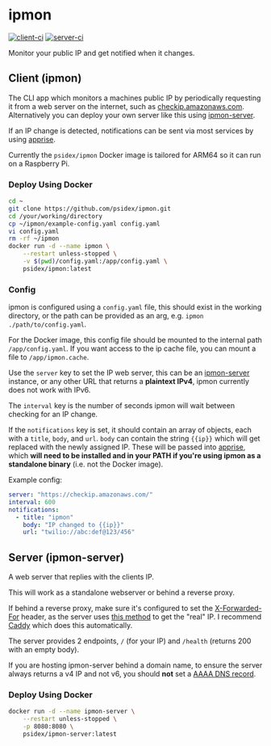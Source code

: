 # ipmon

[![client-ci](https://github.com/psidex/ipmon/actions/workflows/client.yml/badge.svg)](https://github.com/psidex/ipmon/actions/workflows/client.yml)
[![server-ci](https://github.com/psidex/ipmon/actions/workflows/server.yaml/badge.svg)](https://github.com/psidex/ipmon/actions/workflows/server.yaml)

Monitor your public IP and get notified when it changes.

## Client (ipmon)

The CLI app which monitors a machines public IP by periodically requesting it from a web server on the internet, such as [checkip.amazonaws.com](https://checkip.amazonaws.com/). Alternatively you can deploy your own server like this using [ipmon-server](#server-ipmon-server).

If an IP change is detected, notifications can be sent via most services by using [apprise](https://github.com/caronc/apprise).

Currently the `psidex/ipmon` Docker image is tailored for ARM64 so it can run on a Raspberry Pi.

### Deploy Using Docker

```bash
cd ~
git clone https://github.com/psidex/ipmon.git
cd /your/working/directory
cp ~/ipmon/example-config.yaml config.yaml
vi config.yaml
rm -rf ~/ipmon
docker run -d --name ipmon \
    --restart unless-stopped \
    -v $(pwd)/config.yaml:/app/config.yaml \
    psidex/ipmon:latest
```

### Config

ipmon is configured using a `config.yaml` file, this should exist in the working directory, or the path can be provided as an arg, e.g. `ipmon ./path/to/config.yaml`.

For the Docker image, this config file should be mounted to the internal path `/app/config.yaml`. If you want access to the ip cache file, you can mount a file to `/app/ipmon.cache`.

Use the `server` key to set the IP web server, this can be an [ipmon-server](#server-ipmon-server) instance, or any other URL that returns a **plaintext IPv4**, ipmon currently does not work with IPv6.

The `interval` key is the number of seconds ipmon will wait between checking for an IP change.

If the `notifications` key is set, it should contain an array of objects, each with a `title`, `body`, and `url`. `body` can contain the string `{{ip}}` which will get replaced with the newly assigned IP. These will be passed into [apprise](https://github.com/caronc/apprise), which **will need to be installed and in your PATH if you're using ipmon as a standalone binary** (i.e. not the Docker image).

Example config:

```yaml
server: "https://checkip.amazonaws.com/"
interval: 600
notifications:
  - title: "ipmon"
    body: "IP changed to {{ip}}"
    url: "twilio://abc:def@123/456"
```

## Server (ipmon-server)

A web server that replies with the clients IP.

This will work as a standalone webserver or behind a reverse proxy.

If behind a reverse proxy, make sure it's configured to set the [X-Forwarded-For](https://developer.mozilla.org/en-US/docs/Web/HTTP/Headers/X-Forwarded-For) header, as the server uses [this method](https://docs.rs/actix-web/4.3.1/actix_web/dev/struct.ConnectionInfo.html#method.realip_remote_addr) to get the "real" IP. I recommend [Caddy](https://caddyserver.com/) which does this automatically.

The server provides 2 endpoints, `/` (for your IP) and `/health` (returns 200 with an empty body).

If you are hosting ipmon-server behind a domain name, to ensure the server always returns a v4 IP and not v6, you should **not** set a [AAAA DNS record](https://www.cloudflare.com/en-gb/learning/dns/dns-records/dns-aaaa-record/).

### Deploy Using Docker

```bash
docker run -d --name ipmon-server \
    --restart unless-stopped \
    -p 8080:8080 \
    psidex/ipmon-server:latest
```
